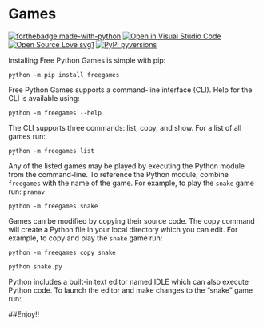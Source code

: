 # Games

[![forthebadge made-with-python](http://ForTheBadge.com/images/badges/made-with-python.svg)](https://www.python.org/)
[![Open in Visual Studio Code](https://open.vscode.dev/badges/open-in-vscode.svg)](https://open.vscode.dev/organization/repository)
[![Open Source Love svg1](https://badges.frapsoft.com/os/v1/open-source.svg?v=103)](https://github.com/ellerbrock/open-source-badges/)
[![PyPI pyversions](https://img.shields.io/pypi/pyversions/ansicolortags.svg)](https://pypi.python.org/)


Installing Free Python Games is simple with pip:
```
python -m pip install freegames
```
Free Python Games supports a command-line interface (CLI). Help for the CLI is available using:
```
python -m freegames --help
```
The CLI supports three commands: list, copy, and show. For a list of all games run:
```
python -m freegames list
```
Any of the listed games may be played by executing the Python module from the command-line. To reference the Python module, combine `freegames` with the name of the game. For example, to play the `snake` game run: `pranav`
```
python -m freegames.snake
```
Games can be modified by copying their source code. The copy command will create a Python file in your local directory which you can edit. For example, to copy and play the `snake` game run:

```
python -m freegames copy snake
```
```
python snake.py
```
Python includes a built-in text editor named IDLE which can also execute Python code. To launch the editor and make changes to the “snake” game run:

##Enjoy!!

